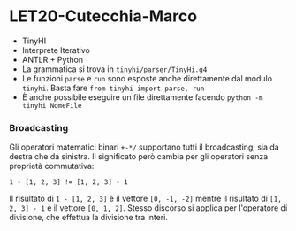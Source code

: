 # LET20-Cutecchia-Marco  
* TinyHI
* Interprete Iterativo
* ANTLR + Python
* La grammatica si trova in `tinyhi/parser/TinyHi.g4`
* Le funzioni `parse` e `run` sono esposte anche direttamente dal modulo `tinyhi`. Basta fare `from tinyhi import parse, run`
* È anche possibile eseguire un file direttamente facendo `python -m tinyhi NomeFile`

### Broadcasting
Gli operatori matematici binari `+-*/` supportano tutti il broadcasting, sia da destra che da sinistra. 
Il significato però cambia per gli operatori senza proprietà commutativa:

    1 - [1, 2, 3] != [1, 2, 3] - 1

Il risultato di `1 - [1, 2, 3]` è il vettore `[0, -1, -2]` mentre il risultato di `[1, 2, 3] - 1` è il vettore `[0, 1, 2]`. Stesso discorso si applica per l'operatore di divisione, che effettua la divisione tra interi.